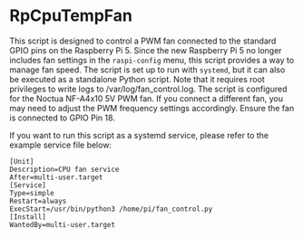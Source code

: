 # RpCpuTempFan
This script is designed to control a PWM fan connected to the standard GPIO pins on the Raspberry Pi 5. Since the new Raspberry Pi 5 no longer includes fan settings in the `raspi-config` menu, this script provides a way to manage fan speed.
The script is set up to run with `systemd`, but it can also be executed as a standalone Python script. Note that it requires root privileges to write logs to /var/log/fan_control.log.
The script is configured for the Noctua NF-A4x10 5V PWM fan. If you connect a different fan, you may need to adjust the PWM frequency settings accordingly. Ensure the fan is connected to GPIO Pin 18.

If you want to run this script as a systemd service, please refer to the example service file below:

```
[Unit]
Description=CPU fan service
After=multi-user.target
[Service]
Type=simple
Restart=always
ExecStart=/usr/bin/python3 /home/pi/fan_control.py
[Install]
WantedBy=multi-user.target
```
